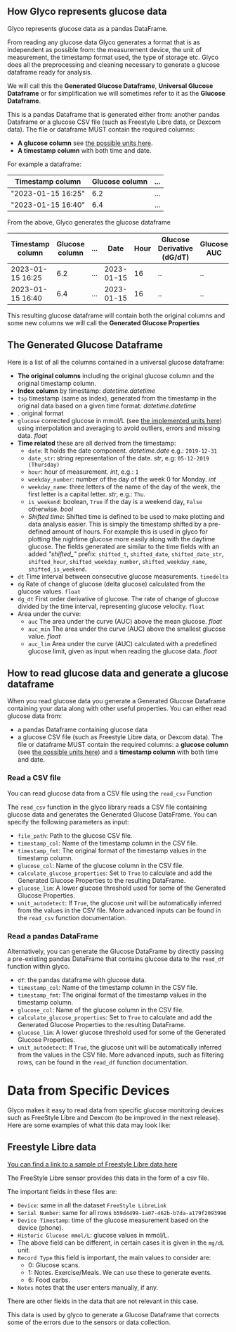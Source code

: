 ## How Glyco represents glucose data
Glyco represents glucose data as a pandas DataFrame.

From reading any glucose data Glyco generates a format that is as independent as possible from: the measurement device, the unit of measurement, the timestamp format used, the type of storage etc. 
Glyco does all the preprocessing and cleaning necessary to generate a glucose dataframe ready for analysis.

We will call this the **Generated Glucose Dataframe**, **Universal Glucose Dataframe** or for simplification we will sometimes refer to it as the **Glucose Dataframe**.

This is a pandas Dataframe that is generated either from: another pandas Dataframe or a glucose CSV file (such as Freestyle Libre data, or Dexcom data). The file or dataframe MUST contain the required columns:
* **A glucose column** see [the possible units here](./units.md).
* **A timestamp column** with both time and date.

For example a dataframe:

| Timestamp column | Glucose column | ... |
|-|-|-|
| "2023-01-15 16:25" | 6.2 |... | 
| "2023-01-15 16:40" | 6.4 |... | 
From the above, Glyco generates the glucose dataframe

| Timestamp column | Glucose column |... | Date | Hour | Glucose Derivative (dG/dT) | Glucose AUC  |...|
|-|-|-|-|-|- |-|-|
| 2023-01-15 16:25 | 6.2|... |2023-01-15 | 16 | ..| .. |...|
| 2023-01-15 16:40 | 6.4|... |2023-01-15 | 16| .. | .. | Derivative |...|

This resulting glucose dataframe will contain both the original columns and some new columns we will call the **Generated Glucose Properties**

## The Generated Glucose Dataframe
Here is a list of all the columns contained in a universal glucose dataframe:
* **The original columns** including the original glucose column and the original timestamp column.
* **Index column** by timestamp: *datetime.datetime*
* `tsp` timestamp (same as index), generated from the timestamp in the original data based on a given time format: *datetime.datetime*
*  . original format 
* `glucose` corrected glucose in mmol/L (see [the implemented units here](./units.md)) using interpolation and averaging to avoid outliers, errors and missing data. *float*
* **Time related** these are all derived from the timestamp:
  * `date`: It holds the date component. *datetime.date*  e.g.: `2019-12-31`
  * `date_str`: string representation of the date. *str*, e.g: `05-12-2019 (Thursday)`
  * `hour`: hour of measurement. *int*, e.g.: `1`
  * `weekday_number`: number of the day of the week 0 for Monday. *int* 
  * `weekday_name`: three letters of the name of the day of the week, the first letter is a capital letter. *str*, e.g.: `Thu`.
  * `is_weekend`: boolean, `True` if the day is a weekend day, `False` otherwise. *bool*
  * *Shifted time*: Shifted time is defined to be used to make plotting and data analysis easier. This is simply the timestamp shifted by a pre-defined amount of hours. For example this is used in glyco for plotting the nightime glucose more easily along with the daytime glucose. The fields generated are similar to the time fields with an added *"shifted_"* prefix: `shifted_t`, `shifted_date`,  `shifted_date_str`, `shifted_hour`, `shifted_weekday_number`, `shifted_weekday_name`,  `shifted_is_weekend`.
* `dt` Time interval between consecutive glucose measurements. `timedelta` 
* `dg` Rate of change of glucose (delta glucose) calculated from the glucose values. `float`
* `dg_dt` First order derivative of glucose. The rate of change of glucose divided by the time interval, representing glucose velocity. `float`
* Area under the curve:
  * `auc` The area under the curve (AUC) above the mean glucose. *float*
  * `auc_min` The area under the curve (AUC) above the smallest glucose value. *float*
  * `auc_lim` Area under the curve (AUC) calculated with a predefined glucose limit, given as input when reading the glucose data. *float*
## How to read glucose data and generate a glucose dataframe

When you read glucose data you generate a Generated Glucose Dataframe containing your data along with other useful properties. You can either read glucose data from: 
* a pandas Dataframe containing glucose data
* a glucose CSV file (such as Freestyle Libre data, or Dexcom data). The file or dataframe MUST contain the required columns: a **glucose column** (see [the possible units here](./units.md)) and a **timestamp column** with both time and date.
### Read a CSV file
You can read glucose data from a CSV file using the `read_csv` Function

The `read_csv` function in the glyco library reads a CSV file containing glucose data and generates the Generated Glucose DataFrame. You can specify the following parameters as input:

- `file_path`: Path to the glucose CSV file.
- `timestamp_col`: Name of the timestamp column in the CSV file.
- `timestamp_fmt`: The original format of the timestamp values in the timestamp column.
- `glucose_col`: Name of the glucose column in the CSV file.
- `calculate_glucose_properties`: Set to `True` to calculate and add the Generated Glucose Properties to the resulting DataFrame.
- `glucose_lim`: A lower glucose threshold used for some of the Generated Glucose Properties.
- `unit_autodetect`: If `True`, the glucose unit will be automatically inferred from the values in the CSV file.
More advanced inputs can be found in the `read_csv` function documentation.
### Read a pandas DataFrame
Alternatively, you can generate the Glucose DataFrame by directly passing a pre-existing pandas DataFrame that contains glucose data to the `read_df` function within glyco. 

- `df`: the pandas dataframe with glucose data.
- `timestamp_col`: Name of the timestamp column in the CSV file.
- `timestamp_fmt`: The original format of the timestamp values in the timestamp column.
- `glucose_col`: Name of the glucose column in the CSV file.
- `calculate_glucose_properties`: Set to `True` to calculate and add the Generated Glucose Properties to the resulting DataFrame.
- `glucose_lim`: A lower glucose threshold used for some of the Generated Glucose Properties.
- `unit_autodetect`: If `True`, the glucose unit will be automatically inferred from the values in the CSV file.
More advanced inputs, such as filtering rows, can be found in the `read_df` function documentation.

# Data from Specific Devices
Glyco makes it easy to read data from specific glucose monitoring devices such as FreeStyle Libre and Dexcom (to be improved in the next release). Here are some examples of what this data may look like:
## Freestyle Libre data 
[You can find a link to a sample of Freestyle Libre data here](../test/data/sample_glucose.csv)

The FreeStyle Libre sensor provides this data in the form of a csv file. 

The important fields in these files are:
* `Device`: same in all the dataset `FreeStyle LibreLink`
* `Serial Number`: same for all rows `b59d4499-1a07-462b-b7da-a179f2093996`
* `Device Timestamp`: time of the glucose measurement based on the device (phone).
* `Historic Glucose mmol/L`: glucose values in mmol/L.
* The above field can be different, in certain cases it is given in the `mg/dL` unit.
* `Record Type` this field is important, the main values to consider are:
  * 0: Glucose scans.
  * 1: Notes. Exercise/Meals. We can use these to generate events.
  * 6: Food carbs.
* `Notes` notes that the user enters manually, if any.

There are other fields in the data that are not relevant in this case.

This data is used by glyco to generate a Glucose Dataframe that corrects some of the errors due to the sensors or data collection.
